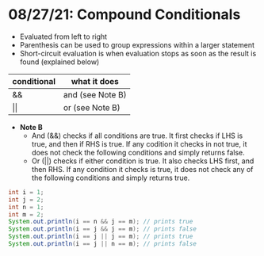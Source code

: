 # 08/27/21: Compound Conditionals

- Evaluated from left to right 
- Parenthesis can be used to group expressions within a larger statement 
- Short-circuit evaluation is when evaluation stops as soon as the result is found (explained below)

| conditional | what it does |
| ----------- | ------------ |
| && | and (see Note B) |
| \|\| | or (see Note B) |

- **Note B**
    - And (&&) checks if all conditions are true. It first checks if LHS is true, and then if RHS is true. If any codition it checks in not true, it does not check the following conditions and simply returns false. 
    - Or (||) checks if either condition is true. It also checks LHS first, and then RHS. If any condition it checks is true, it does not check any of the following conditions and simply returns true. 
``` java
int i = 1;
int j = 2;
int n = 1;
int m = 2;
System.out.println(i == n && j == m); // prints true
System.out.println(i == j && j == m); // prints false
System.out.println(i == j || j == m); // prints true
System.out.println(i == j || n == m); // prints false
```